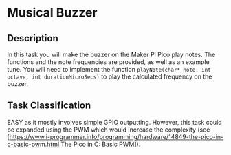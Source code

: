 # Musical Buzzer
## Description
In this task you will make the buzzer on the Maker Pi Pico play notes. The functions and the note frequencies are provided, as well as an example tune. You will need to implement the function <code>playNote(char* note, int octave, int durationMicroSecs)</code> to play the calculated frequency on the buzzer.

## Task Classification
EASY as it mostly involves simple GPIO outputting. However, this task could be expanded using the PWM which would increase the complexity (see [https://www.i-programmer.info/programming/hardware/14849-the-pico-in-c-basic-pwm.html The Pico in C: Basic PWM]).
